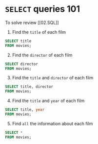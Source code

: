 # `SELECT` queries 101
To solve review [[02.SQL]]

1. Find the `title` of each film

```SQL
SELECT title
FROM movies;
```

2. Find the `director` of each film

```SQL
SELECT director
FROM movies;
```

3. Find the `title` and `director` of each film

```SQL
SELECT title, director
FROM movies;
```

4. Find the `title` and `year` of each film

```SQL
SELECT title, year
FROM movies;
```

5. Find `all` the information about each film

```SQL
SELECT *
FROM movies;
```
